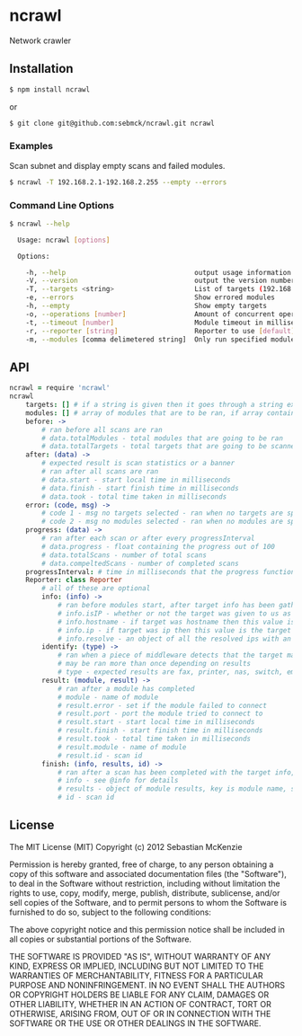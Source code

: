# ncrawl #

Network crawler

## Installation ##

```bash
$ npm install ncrawl
```

or

```bash
$ git clone git@github.com:sebmck/ncrawl.git ncrawl
```

### Examples ###

Scan subnet and display empty scans and failed modules.

```bash
$ ncrawl -T 192.168.2.1-192.168.2.255 --empty --errors
```

### Command Line Options ###

```bash
$ ncrawl --help

  Usage: ncrawl [options]

  Options:

    -h, --help                                output usage information
    -V, --version                             output the version number
    -T, --targets <string>                    List of targets (192.168.2.1-192.168.5.255)
    -e, --errors                              Show errored modules
    -h, --empty                               Show empty targets
    -o, --operations [number]                 Amount of concurrent operations [256]
    -t, --timeout [number]                    Module timeout in milliseconds [2000]
    -r, --reporter [string]                   Reporter to use [default]
    -m, --modules [comma delimetered string]  Only run specified modules [all]

```

## API ##

```coffeescript
ncrawl = require 'ncrawl'
ncrawl
	targets: [] # if a string is given then it goes through a string explode on the comma delimeter and ip ranges are parsed, if an array is given target parsing is bypassed and the array is used instead
	modules: [] # array of modules that are to be ran, if array contains 'all', all other elements are ignored and all are allowed
	before: ->
		# ran before all scans are ran
		# data.totalModules - total modules that are going to be ran
		# data.totalTargets - total targets that are going to be scanned
	after: (data) ->
		# expected result is scan statistics or a banner
		# ran after all scans are ran
		# data.start - start local time in milliseconds
		# data.finish - start finish time in milliseconds
		# data.took - total time taken in milliseconds
	error: (code, msg) ->
		# code 1 - msg no targets selected - ran when no targets are specified
		# code 2 - msg no modules selected - ran when no modules are specified
	progress: (data) ->
		# ran after each scan or after every progressInterval
		# data.progress - float containing the progress out of 100
		# data.totalScans - number of total scans
		# data.compeltedScans - number of completed scans
	progressInterval: # time in milliseconds that the progress function will be called, if undefined it's called after each scan
	Reporter: class Reporter
		# all of these are optional
		info: (info) ->
			# ran before modules start, after target info has been gathered
			# info.isIP - whether or not the target was given to us as an ip
			# info.hostname - if target was hostname then this value is the target otherwise it's the first dns resolved hostname
			# info.ip - if target was ip then this value is the target otherwise it's the first dns resolved ip
			# info.resolve - an object of all the resolved ips with an array of resolved hostnames for each ip
		identify: (type) ->
			# ran when a piece of middleware detects that the target may be the specified type
			# may be ran more than once depending on results
			# type - expected results are fax, printer, nas, switch, embedded, camera
		result: (module, result) ->
			# ran after a module has completed
			# module - name of module
			# result.error - set if the module failed to connect
			# result.port - port the module tried to connect to
			# result.start - start local time in milliseconds
			# result.finish - start finish time in milliseconds
			# result.took - total time taken in milliseconds
			# result.module - name of module
			# result.id - scan id
		finish: (info, results, id) ->
			# ran after a scan has been completed with the target info, module results and the scan id
			# info - see @info for details
			# results - object of module results, key is module name, see @result for value details
			# id - scan id
```

## License ##

The MIT License (MIT)
Copyright (c) 2012 Sebastian McKenzie
 
Permission is hereby granted, free of charge, to any person obtaining a copy of this software and associated documentation files (the "Software"), to deal in the Software without restriction, including without limitation the rights to use, copy, modify, merge, publish, distribute, sublicense, and/or sell copies of the Software, and to permit persons to whom the Software is furnished to do so, subject to the following conditions:
 
The above copyright notice and this permission notice shall be included in all copies or substantial portions of the Software.
 
THE SOFTWARE IS PROVIDED "AS IS", WITHOUT WARRANTY OF ANY KIND, EXPRESS OR IMPLIED, INCLUDING BUT NOT LIMITED TO THE WARRANTIES OF MERCHANTABILITY, FITNESS FOR A PARTICULAR PURPOSE AND NONINFRINGEMENT. IN NO EVENT SHALL THE AUTHORS OR COPYRIGHT HOLDERS BE LIABLE FOR ANY CLAIM, DAMAGES OR OTHER LIABILITY, WHETHER IN AN ACTION OF CONTRACT, TORT OR OTHERWISE, ARISING FROM, OUT OF OR IN CONNECTION WITH THE SOFTWARE OR THE USE OR OTHER DEALINGS IN THE SOFTWARE.